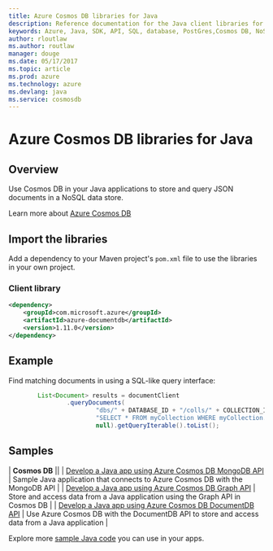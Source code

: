 ```yaml
---
title: Azure Cosmos DB libraries for Java
description: Reference documentation for the Java client libraries for Cosmos DB
keywords: Azure, Java, SDK, API, SQL, database, PostGres,Cosmos DB, NoSQL, DocumentDB 
author: rloutlaw
ms.author: routlaw
manager: douge
ms.date: 05/17/2017
ms.topic: article
ms.prod: azure
ms.technology: azure
ms.devlang: java
ms.service: cosmosdb
---
```


# Azure Cosmos DB libraries for Java

## Overview

Use Cosmos DB in your Java applications to store and query JSON documents in a NoSQL data store.

Learn more about [Azure Cosmos DB](https://docs.microsoft.com/en-us/azure/cosmos-db/introduction)

## Import the libraries

Add a dependency to your Maven project's `pom.xml` file to use the libraries in your own project.

### Client library

```XML
<dependency>
	<groupId>com.microsoft.azure</groupId>
	<artifactId>azure-documentdb</artifactId>
	<version>1.11.0</version>
</dependency>
```   

## Example

Find matching documents in   using a SQL-like query interface:

```java
        List<Document> results = documentClient
                .queryDocuments(
                        "dbs/" + DATABASE_ID + "/colls/" + COLLECTION_ID,
                        "SELECT * FROM myCollection WHERE myCollection.email = 'allen [at] contoso.com'",
                        null).getQueryIterable().toList();

```

## Samples

| **Cosmos DB** ||
| [Develop a Java app using Azure Cosmos DB MongoDB API][2] | Sample Java application that connects to Azure Cosmos DB with the MongoDB API |
| [Develop a Java app using Azure Cosmos DB Graph API][3] |  Store and access data from a Java application using the Graph API in Cosmos DB |
| [Develop a Java app using Azure Cosmos DB DocumentDB API][4] | Use  Azure Cosmos DB with the DocumentDB API to store and access data from a Java application | 


Explore more [sample Java code](https://azure.microsoft.com/resources/samples/?platform=java) you can use in your apps.

[2]: https://azure.microsoft.com/resources/samples/azure-cosmos-db-mongodb-java-getting-started/
[3]: https://azure.microsoft.com/resources/samples/azure-cosmos-db-graph-java-getting-started/
[4]: https://azure.microsoft.com/resources/samples/azure-cosmos-db-documentdb-java-getting-started/